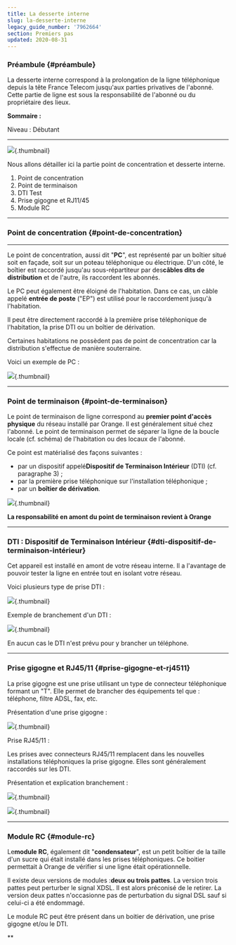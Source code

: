 ```yaml
---
title: La desserte interne
slug: la-desserte-interne
legacy_guide_number: '7962664'
section: Premiers pas
updated: 2020-08-31
---
```


### Préambule {#préambule}

La desserte interne correspond à la prolongation de la ligne téléphonique depuis la tête France Telecom jusqu'aux parties privatives de l'abonné. Cette partie de ligne est sous la responsabilité de l'abonné ou du propriétaire des lieux.

**Sommaire :**

Niveau : Débutant

------------------------------------------------------------------------

![](images/desserte.png){.thumbnail}

Nous allons détailler ici la partie point de concentration et desserte interne.

1.  Point de concentration
2.  Point de terminaison
3.  DTI Test
4.  Prise gigogne et RJ11/45
5.  Module RC

------------------------------------------------------------------------

### **Point de concentration** {#point-de-concentration}

****

Le point de concentration, aussi dit "**PC**", est représenté par un boîtier situé soit en façade, soit sur un poteau téléphonique ou électrique. D'un côté, le boîtier est raccordé jusqu'au sous-répartiteur par des**câbles dits de distribution** et de l'autre, ils raccordent les abonnés.

Le PC peut également être éloigné de l'habitation. Dans ce cas, un câble appelé **entrée de poste** ("EP") est utilisé pour le raccordement jusqu'à l'habitation.

Il peut être directement raccordé à la première prise téléphonique de l'habitation, la prise DTI ou un boîtier de dérivation.

Certaines habitations ne possèdent pas de point de concentration car la distribution s'effectue de manière souterraine.

Voici un exemple de PC :

![](images/IMG_20150518_200808.jpg){.thumbnail}

------------------------------------------------------------------------

### Point de terminaison {#point-de-terminaison}

Le point de terminaison de ligne correspond au **premier point d'accès physique** du réseau installé par Orange. Il est généralement situé chez l'abonné. Le point de terminaison permet de séparer la ligne de la boucle locale (cf. schéma) de l'habitation ou des locaux de l'abonné.

Ce point est matérialisé des façons suivantes :

-   par un dispositif appelé**Dispositif de Terminaison Intérieur** (DTI) (cf. paragraphe 3) ;
-   par la première prise téléphonique sur l'installation téléphonique ;
-   par un **boîtier de dérivation**.

![](images/derivation.jpeg){.thumbnail}

**La responsabilité en amont du point de terminaison revient à Orange**

------------------------------------------------------------------------

### DTI **: Dispositif de Terminaison Intérieur** {#dti-dispositif-de-terminaison-intérieur}

Cet appareil est installé en amont de votre réseau interne. Il a l'avantage de pouvoir tester la ligne en entrée tout en isolant votre réseau.

Voici plusieurs type de prise DTI :

![](images/dti1.png){.thumbnail}

Exemple de branchement d'un DTI :

![](images/branchement.jpeg){.thumbnail}

En aucun cas le DTI n'est prévu pour y brancher un téléphone.

------------------------------------------------------------------------

### Prise gigogne et RJ45/11 {#prise-gigogne-et-rj4511}

La prise gigogne est une prise utilisant un type de connecteur téléphonique formant un "T". Elle permet de brancher des équipements tel que : téléphone, filtre ADSL, fax, etc.

Présentation d'une prise gigogne :

![](images/priset.jpg){.thumbnail}

Prise RJ45/11 :

Les prises avec connecteurs RJ45/11 remplacent dans les nouvelles installations téléphoniques la prise gigogne. Elles sont généralement raccordés sur les DTI.

Présentation et explication branchement :

![](images/rj45.jpeg){.thumbnail}

![](images/RJ11.png){.thumbnail}

------------------------------------------------------------------------

### Module RC {#module-rc}

Le**module RC**, également dit "**condensateur**", est un petit boîtier de la taille d'un sucre qui était installé dans les prises téléphoniques. Ce boitier permettait à Orange de vérifier si une ligne était opérationnelle.

Il existe deux versions de modules :**deux ou trois pattes**. La version trois pattes peut perturber le signal XDSL. Il est alors préconisé de le retirer. La version deux pattes n'occasionne pas de perturbation du signal DSL sauf si celui-ci a été endommagé.

Le module RC peut être présent dans un boitier de dérivation, une prise gigogne et/ou le DTI.

**


